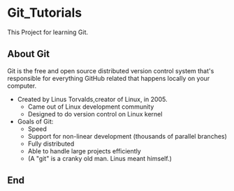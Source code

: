 # Git_Tutorials
This Project for learning Git.

## About Git

Git is the free and open source distributed version control system that's responsible for everything GitHub
related that happens locally on your computer. 

- Created by Linus Torvalds,creator of Linux, in 2005.
  - Came out of Linux development community
  - Designed to do version control on Linux kernel
- Goals of Git:
  - Speed
  - Support for non-linear development (thousands of parallel branches)
  - Fully distributed
  - Able to handle large projects efficiently
  - (A "git" is a cranky old man. Linus meant himself.)

## End
